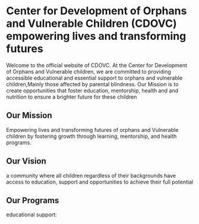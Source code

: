 # Center for Development of Orphans and Vulnerable Children (CDOVC) empowering lives and transforming futures
Welcome to the official website of CDOVC. At the Center for Development of Orphans and Vulnerable children, we are committed to providing accessible educational and essential support to orphans and vulnerable children,Mainly those affected by parental blindness. Our Mission is to create opportunities that foster education, mentorship, health and and nutrition to ensure a brighter future for these children 
## Our Mission 
Empowering lives and transforming futures of orphans and Vulnerable children by fostering growth through learning, mentorship, and health programs.
## Our Vision
a community where all children regardless of their backgrounds have access to education, support and opportunities to achieve their full potential
## Our Programs
educational support: 
